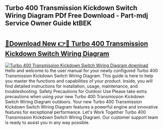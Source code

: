 ## Turbo 400 Transmission Kickdown Switch Wiring Diagram PDf Free Download - Part-mdj Service Owner Guide ktBEK

# <h2><a href="http://dftykk.blite.top/?on=Turbo+400+Transmission+Kickdown+Switch+Wiring+Diagram">🔗Download New 👉🔴 Turbo 400 Transmission Kickdown Switch Wiring Diagram</a></h2>

[![Turbo 400 Transmission Kickdown Switch Wiring Diagram download](https://i.imgur.com/lujVjoI.png)](http://dftykk.blite.top/?on=Turbo+400+Transmission+Kickdown+Switch+Wiring+Diagram)
Hello and welcome to the user manual for your newly configured Turbo 400 Transmission Kickdown Switch Wiring Diagram. This guide is here to help you master the functions and capabilities of your product. Inside, you will find detailed instructions for installation, usage, maintenance, and troubleshooting. Safety Precautions for Outdoor Use Please take extra precautions when using your new Turbo 400 Transmission Kickdown Switch Wiring Diagram outdoors. Your new Turbo 400 Transmission Kickdown Switch Wiring Diagram features a powerful engine and innovative features for exceptional performance. Let's Work Together Turbo 400 Transmission Kickdown Switch Wiring Diagram. Our customer support team is ready to assist you in any way possible.
